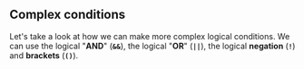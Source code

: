 ## Complex conditions

Let's take a look at how we can make more complex logical conditions. We can use the logical "**AND**" (**`&&`**), the logical "**OR**" (**`||`**), the logical **negation** (**`!`**) and **brackets** (**`()`**).